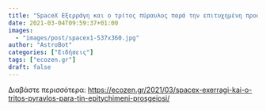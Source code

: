 ```yaml
---
title: "SpaceX Εξερράγη και ο τρίτος πύραυλος παρά την επιτυχημένη προσγείωση"
date: 2021-03-04T09:59:37+01:00
images:
  - "images/post/spacex1-537x360.jpg"
author: "AstroBot"
categories: ["Ειδήσεις"]
tags: ["ecozen.gr"]
draft: false
---
```




Διαβάστε περισσότερα: https://ecozen.gr/2021/03/spacex-exerragi-kai-o-tritos-pyravlos-para-tin-epitychimeni-prosgeiosi/
